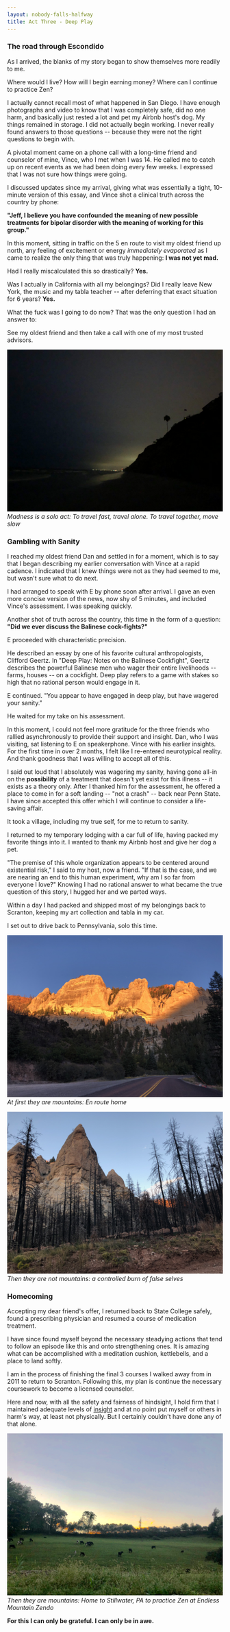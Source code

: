 ```yaml
---
layout: nobody-falls-halfway
title: Act Three - Deep Play
---
```

### The road through Escondido

As I arrived, the blanks of my story began to show themselves more readily to me. 

Where would I live? How will I begin earning money? Where can I continue to practice Zen? 

I actually cannot recall most of what happened in San Diego. I have enough photographs and video to know that I was completely safe, did no one harm, and basically just rested a lot and pet my Airbnb host's dog. My things remained in storage. I did not actually begin working. I never really found answers to those questions -- because they were not the right questions to begin with.

A pivotal moment came on a phone call with a long-time friend and counselor of mine, Vince, who I met when I was 14. He called me to catch up on recent events as we had been doing every few weeks. I expressed that I was not sure how things were going.

I discussed updates since my arrival, giving what was essentially a tight, 10-minute version of this essay, and Vince shot a clinical truth across the country by phone: 

**"Jeff, I believe you have confounded the meaning of new possible treatments for bipolar disorder with the meaning of working for this group."**

In this moment, sitting in traffic on the 5 en route to visit my oldest friend up north, any feeling of excitement or energy *immediately evaporated* as I came to realize the only thing that was truly happening: **I was not yet mad.**

Had I really miscalculated this so drastically? **Yes.**

Was I actually in California with all my belongings? Did I really leave New York, the music and my tabla teacher -- after deferring that exact situation for 6 years? **Yes.**

What the fuck was I going to do now? That was the only question I had an answer to:

See my oldest friend and then take a call with one of my most trusted advisors.

![Madness is a solo act](/assets/stonesteps.png)
_Madness is a solo act: To travel fast, travel alone. To travel together, move slow_

### Gambling with Sanity

I reached my oldest friend Dan and settled in for a moment, which is to say that I began describing my earlier conversation with Vince at a rapid cadence. I indicated that I knew things were not as they had seemed to me, but wasn't sure what to do next.

I had arranged to speak with E by phone soon after arrival. I gave an even more concise version of the news, now shy of 5 minutes, and included Vince's assessment. I was speaking quickly.

Another shot of truth across the country, this time in the form of a question: **"Did we ever discuss the Balinese cock-fights?"** 

E proceeded with characteristic precision.

He described an essay by one of his favorite cultural anthropologists, Clifford Geertz. In "Deep Play: Notes on the Balinese Cockfight", Geertz describes the powerful Balinese men who wager their entire livelihoods -- farms, houses -- on a cockfight. Deep play refers to a game with stakes so high that no rational person would engage in it.

E continued. "You appear to have engaged in deep play, but have wagered your sanity." 

He waited for my take on his assessment.

In this moment, I could not feel more gratitude for the three friends who rallied asynchronously to provide their support and insight. Dan, who I was visiting, sat listening to E on speakerphone. Vince with his earlier insights. For the first time in over 2 months, I felt like I re-entered neurotypical reality. And thank goodness that I was willing to accept all of this. 

I said out loud that I absolutely was wagering my sanity, having gone all-in on the **possibility** of a treatment that doesn't yet exist for this illness -- it exists as a theory only. After I thanked him for the assessment, he offered a place to come in for a soft landing -- "not a crash" -- back near Penn State. I have since accepted this offer which I will continue to consider a life-saving affair.

It took a village, including my true self, for me to return to sanity.

I returned to my temporary lodging with a car full of life, having packed my favorite things into it. I wanted to thank my Airbnb host and give her dog a pet.

"The premise of this whole organization appears to be centered around existential risk," I said to my host, now a friend. "If that is the case, and we are nearing an end to this human experiment, why am I so far from everyone I love?" Knowing I had no rational answer to what became the true question of this story, I hugged her and we parted ways. 

Within a day I had packed and shipped most of my belongings back to Scranton, keeping my art collection and tabla in my car. 

I set out to drive back to Pennsylvania, solo this time.

![At first they are mountains](/assets/atfirst.jpeg)
_At first they are mountains: En route home_

![Controlled burn](/assets/controlled.png)
_Then they are not mountains: a controlled burn of false selves_

### Homecoming

Accepting my dear friend's offer, I returned back to State College safely, found a prescribing physician and resumed a course of medication treatment. 

I have since found myself beyond the necessary steadying actions that tend to follow an episode like this and onto strengthening ones. It is amazing what can be accomplished with a meditation cushion, kettlebells, and a place to land softly.

I am in the process of finishing the final 3 courses I walked away from in 2011 to return to Scranton. Following this, my plan is continue the necessary coursework to become a licensed counselor. 

Here and now, with all the safety and fairness of hindsight, I hold firm that I maintained adequate levels of [insight](https://en.wikipedia.org/wiki/Insight#Psychiatry) and at no point put myself or others in harm's way, at least not physically. But I certainly couldn't have done any of that alone.

![Near the Endless Mountain Zendo](/assets/stillwater.png)
_Then they are mountains: Home to Stillwater, PA to practice Zen at Endless Mountain Zendo_

**For this I can only be grateful. I can only be in awe.**